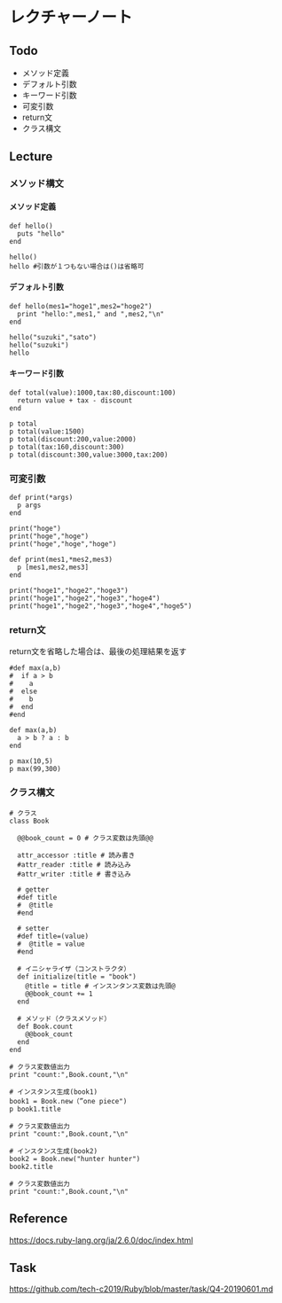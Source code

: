 # レクチャーノート

## Todo
 - メソッド定義
 - デフォルト引数
 - キーワード引数
 - 可変引数
 - return文
 - クラス構文

## Lecture

### メソッド構文

#### メソッド定義
```
def hello()
  puts "hello"
end

hello()
hello #引数が１つもない場合は()は省略可
```

#### デフォルト引数
```
def hello(mes1="hoge1",mes2="hoge2")
  print "hello:",mes1," and ",mes2,"\n"
end

hello("suzuki","sato")
hello("suzuki")
hello
```

#### キーワード引数

```
def total(value):1000,tax:80,discount:100)
  return value + tax - discount 
end

p total
p total(value:1500)
p total(discount:200,value:2000)
p total(tax:160,discount:300)
p total(discount:300,value:3000,tax:200)

```

### 可変引数
```
def print(*args)
  p args
end

print("hoge")
print("hoge","hoge")
print("hoge","hoge","hoge")
```

```
def print(mes1,*mes2,mes3)
  p [mes1,mes2,mes3]
end

print("hoge1","hoge2","hoge3")
print("hoge1","hoge2","hoge3","hoge4")
print("hoge1","hoge2","hoge3","hoge4","hoge5")
```

### return文

return文を省略した場合は、最後の処理結果を返す
```
#def max(a,b)
#  if a > b
#    a
#  else
#    b
#  end
#end

def max(a,b)
  a > b ? a : b
end

p max(10,5)
p max(99,300)
```

### クラス構文

```
# クラス
class Book

  @@book_count = 0 # クラス変数は先頭@@
  
  attr_accessor :title # 読み書き
  #attr_reader :title # 読み込み
  #attr_writer :title # 書き込み
  
  # getter
  #def title
  #  @title
  #end
  
  # setter
  #def title=(value)
  #  @title = value
  #end

  # イニシャライザ（コンストラクタ）
  def initialize(title = "book")
    @title = title # インスンタンス変数は先頭@
    @@book_count += 1
  end
  
  # メソッド（クラスメソッド）
  def Book.count
    @@book_count
  end
end

# クラス変数値出力
print "count:",Book.count,"\n"

# インスタンス生成(book1)
book1 = Book.new（”one piece")
p book1.title

# クラス変数値出力
print "count:",Book.count,"\n"

# インスタンス生成(book2)
book2 = Book.new("hunter hunter")
book2.title

# クラス変数値出力
print "count:",Book.count,"\n"
```

## Reference
https://docs.ruby-lang.org/ja/2.6.0/doc/index.html  

## Task
https://github.com/tech-c2019/Ruby/blob/master/task/Q4-20190601.md
